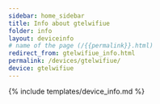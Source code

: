 ```yaml
---
sidebar: home_sidebar
title: Info about gtelwifiue
folder: info
layout: deviceinfo
# name of the page (/{{permalink}}.html)
redirect_from: gtelwifiue_info.html
permalink: /devices/gtelwifiue/
device: gtelwifiue
---
```

{% include templates/device_info.md %}
